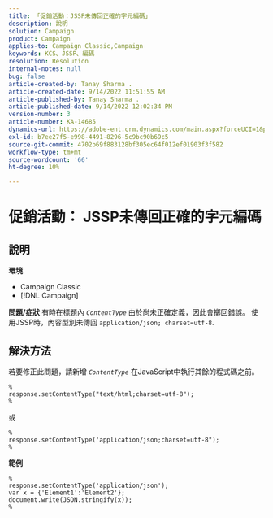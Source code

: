 ```yaml
---
title: 「促銷活動：JSSP未傳回正確的字元編碼」
description: 說明
solution: Campaign
product: Campaign
applies-to: Campaign Classic,Campaign
keywords: KCS、JSSP、編碼
resolution: Resolution
internal-notes: null
bug: false
article-created-by: Tanay Sharma .
article-created-date: 9/14/2022 11:51:55 AM
article-published-by: Tanay Sharma .
article-published-date: 9/14/2022 12:02:34 PM
version-number: 3
article-number: KA-14685
dynamics-url: https://adobe-ent.crm.dynamics.com/main.aspx?forceUCI=1&pagetype=entityrecord&etn=knowledgearticle&id=42acc49e-2334-ed11-9db1-002248086735
exl-id: b7ee27f5-e998-4491-8296-5c9bc90b69c5
source-git-commit: 4702b69f883128bf305ec64f012ef01903f3f582
workflow-type: tm+mt
source-wordcount: '66'
ht-degree: 10%

---
```


# 促銷活動： JSSP未傳回正確的字元編碼

## 說明

<b>環境</b>
- Campaign Classic
- [!DNL Campaign]



<b>問題/症狀</b>
有時在標題內 *`ContentType`* 由於尚未正確定義，因此會擲回錯誤。 使用JSSP時，內容型別未傳回 `application/json; charset=utf-8`.


## 解決方法


若要修正此問題，請新增 *`ContentType`* 在JavaScript中執行其餘的程式碼之前。


```
%
response.setContentType("text/html;charset=utf-8");
%
```




或




```
%
response.setContentType('application/json;charset=utf-8");
%
```


<b>範例</b>


```
%
response.setContentType('application/json');
var x = {'Element1':'Element2'};
document.write(JSON.stringify(x));
%
```
